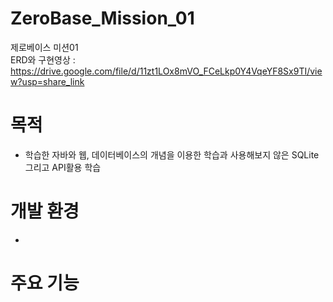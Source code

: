 # ZeroBase_Mission_01
제로베이스 미션01  
ERD와 구현영상 : https://drive.google.com/file/d/11zt1LOx8mVO_FCeLkp0Y4VqeYF8Sx9TI/view?usp=share_link
# 목적  
- 학습한 자바와 웹, 데이터베이스의 개념을 이용한 학습과 사용해보지 않은 SQLite 그리고 API활용 학습
 
# 개발 환경  
- 

# 주요 기능 

#
